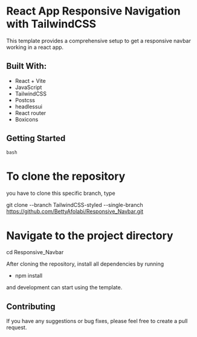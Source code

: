 # React App Responsive Navigation with TailwindCSS

This template provides a comprehensive setup to get a responsive navbar working in a react app.

## Built With:

- React + Vite
- JavaScript
- TailwindCSS
- Postcss
- headlessui
- React router
- Boxicons

## Getting Started

    bash

# To clone the repository

you have to clone this specific branch, type

git clone --branch TailwindCSS-styled --single-branch https://github.com/BettyAfolabi/Responsive_Navbar.git

# Navigate to the project directory

cd Responsive_Navbar

After cloning the repository, install all dependencies by running

- npm install

and development can start using the template.

## Contributing

If you have any suggestions or bug fixes, please feel free to create a pull request.
